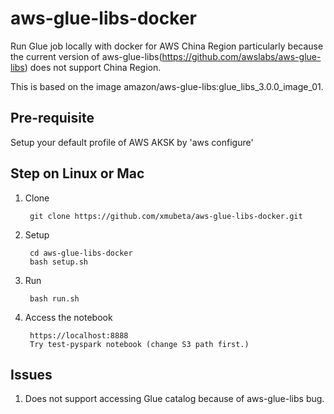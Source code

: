 # aws-glue-libs-docker
Run Glue job locally with docker for AWS China Region particularly because the current version of aws-glue-libs(https://github.com/awslabs/aws-glue-libs) does not support China Region.  

This is based on the image amazon/aws-glue-libs:glue_libs_3.0.0_image_01. 

## Pre-requisite

Setup your default profile of AWS AKSK by 'aws configure' 

## Step on Linux or Mac
1. Clone

        git clone https://github.com/xmubeta/aws-glue-libs-docker.git

2. Setup

        cd aws-glue-libs-docker  
        bash setup.sh  

3. Run

        bash run.sh

4. Access the notebook

        https://localhost:8888
        Try test-pyspark notebook (change S3 path first.)


## Issues
1. Does not support accessing Glue catalog because of aws-glue-libs bug.

